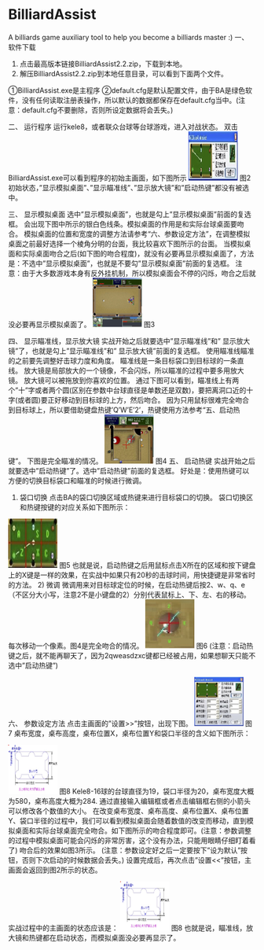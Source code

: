 # BilliardAssist
A billiards game auxiliary tool to help you become a billiards master :)
一、	软件下载
1) 点击最高版本链接BilliardAssist2.2.zip，下载到本地。
2) 解压BilliardAssist2.2.zip到本地任意目录，可以看到下面两个文件。
 
①BilliardAssist.exe是主程序
②default.cfg是默认配置文件，由于BA是绿色软件，没有任何读取注册表操作，所以默认的数据都保存在default.cfg当中。(注意：default.cfg不要删除，否则所设定数据将会丢失。)

二、	运行程序
运行kele8，或者联众台球等台球游戏，进入对战状态。
双击BilliardAssist.exe可以看到程序的初始主画面，如下图所示
 <img src="./img/main1.jpg?raw=true" width="100" height="100">
图2
初始状态，”显示模拟桌面”、”显示瞄准线”、”显示放大镜”和”启动热键”都没有被选中。

三、	显示模拟桌面
选中”显示模拟桌面”，也就是勾上”显示模拟桌面”前面的复选框。
会出现下图中所示的银白色线条。模拟桌面的作用是和实际台球桌面要吻合。
模拟桌面的位置和宽度的调整方法请参考“六、参数设定方法”，在调整模拟桌面之前最好选择一个棱角分明的台面，我比较喜欢下图所示的台面。
当模拟桌面和实际桌面吻合之后(如下图的吻合程度)，就没有必要再显示模拟桌面了，方法是：不选中”显示模拟桌面”，也就是不要勾”显示模拟桌面”前面的复选框。
注意：由于大多数游戏本身有反外挂机制，所以模拟桌面会不停的闪烁，吻合之后就没必要再显示模拟桌面了。
 <img src="./img/main2.jpg?raw=true" width="100" height="100">
图3

四、	显示瞄准线，显示放大镜
实战开始之后就要选中”显示瞄准线”和” 显示放大镜”了，也就是勾上”显示瞄准线”和” 显示放大镜”前面的复选框。
使用瞄准线瞄准的之前要先调整好击球力度和角度。
瞄准线是一条目标袋口到目标球的一条直线。
放大镜是局部放大的一个镜像，不会闪烁，所以瞄准的过程中要多用放大镜。
放大镜可以被拖放到你喜欢的位置。
通过下图可以看到，瞄准线上有两个”十”字或者两个圆(区别在参数中台球直径是单数还是双数)，要把离洞口近的十字(或者圆)要正好移动到目标球的上方，然后吻合。
因为只用鼠标很难完全吻合到目标球上，所以要借助键盘热键’Q’W’E’2’，热键使用方法参考“五、启动热键”。
下图是完全瞄准的情况。
 <img src="./img/main3.jpg?raw=true" width="100" height="100">
图4
五、	启动热键
实战开始之后就要选中”启动热键”了。选中”启动热键”前面的复选框。
好处是：使用热键可以方便的切换目标袋口和瞄准的时候进行微调。
1) 袋口切换
点击BA的袋口切换区域或热键来进行目标袋口的切换。
袋口切换区和热键按键的对应关系如下图所示：
 <img src="./img/main4.jpg?raw=true" width="100" height="100">
图5
也就是说，启动热键之后用鼠标点击X所在的区域和按下键盘上的X键是一样的效果，在实战中如果只有20秒的击球时间，用快捷键是非常省时的方法。
2) 微调
微调用来对目标球定位的时候，在启动热键后按2、w、q、e（不区分大小写，注意2不是小键盘的2）分别代表鼠标上、下、左、右的移动。每次移动一个像素。图4是完全吻合的情况。
 <img src="./img/main5.jpg?raw=true" width="100" height="100">
图6
(注意：启动热键之后，就不能再聊天了，因为2qweasdzxc键都已经被占用，如果想聊天只能不选中”启动热键”)

六、	参数设定方法
点击主画面的”设置>>”按钮，出现下图。
 <img src="./img/main6.jpg?raw=true" width="100" height="100">
图7
桌布宽度，桌布高度，桌布位置X，桌布位置Y和袋口半径的含义如下图所示：

 <img src="./img/main7.jpg?raw=true" width="100" height="100">
图8
Kele8-16球的台球直径为19，袋口半径为20，桌布宽度大概为580，桌布高度大概为284.
通过直接输入编辑框或者点击编辑框右侧的小箭头可以修改各个数值的大小。
在改变桌布宽度、桌布高度、桌布位置X、桌布位置Y、袋口半径的过程中，我们可以看到模拟桌面会随着数值的改变而移动，直到模拟桌面和实际台球桌面完全吻合。如下图所示的吻合程度即可。(注意：参数调整的过程中模拟桌面可能会闪烁的非常厉害，这个没有办法，只能用眼睛仔细盯着看了)
吻合后的效果如图3所示。
(注意：参数设定好之后一定要按下”设为默认”按钮，否则下次启动的时候数据会丢失。)
设置完成后，再次点击”设置<<”按钮，主画面会返回到图2所示的状态。



实战过程中的主画面的状态应该是：
 <img src="./img/main7.jpg?raw=true" width="100" height="100">
图8
也就是说，瞄准线，放大镜和热键都在启动状态，而模拟桌面没必要再显示了。
